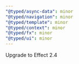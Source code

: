 ```yaml
---
"@typed/async-data": minor
"@typed/navigation": minor
"@typed/template": minor
"@typed/context": minor
"@typed/fx": minor
"@typed/ui": minor
---
```


Upgrade to Effect 2.4
